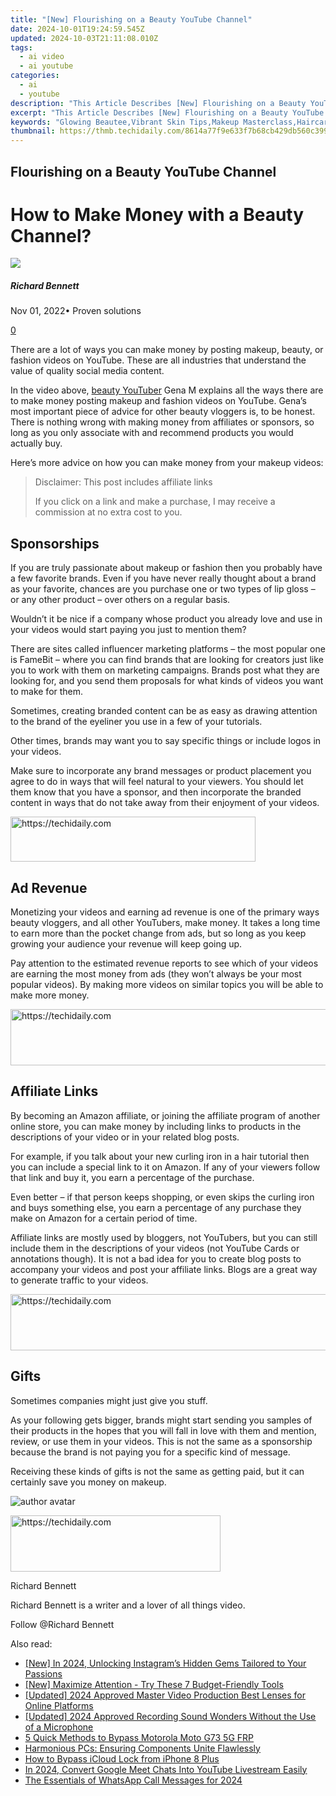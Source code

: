 ```yaml
---
title: "[New] Flourishing on a Beauty YouTube Channel"
date: 2024-10-01T19:24:59.545Z
updated: 2024-10-03T21:11:08.010Z
tags:
  - ai video
  - ai youtube
categories:
  - ai
  - youtube
description: "This Article Describes [New] Flourishing on a Beauty YouTube Channel"
excerpt: "This Article Describes [New] Flourishing on a Beauty YouTube Channel"
keywords: "Glowing Beautee,Vibrant Skin Tips,Makeup Masterclass,Haircare Secrets,Flawless Routines,Nutrition Beauty,Luminous Aesthetics"
thumbnail: https://thmb.techidaily.com/8614a77f9e633f7b68cb429db560c3992306d2b5be6c80ea6d2432a854e4bb42.jpg
---
```


## Flourishing on a Beauty YouTube Channel

# How to Make Money with a Beauty Channel?

![](https://images.wondershare.com/filmora/article-images/richard-bennett.jpg)

##### Richard Bennett

 Nov 01, 2022• Proven solutions

[0](#commentsBoxSeoTemplate)

There are a lot of ways you can make money by posting makeup, beauty, or fashion videos on YouTube. These are all industries that understand the value of quality social media content.

 In the video above, [beauty YouTuber](https://tools.techidaily.com/wondershare/filmora/download/) Gena M explains all the ways there are to make money posting makeup and fashion videos on YouTube. Gena’s most important piece of advice for other beauty vloggers is, to be honest. There is nothing wrong with making money from affiliates or sponsors, so long as you only associate with and recommend products you would actually buy.

Here’s more advice on how you can make money from your makeup videos:

>  Disclaimer: This post includes affiliate links
>
>  If you click on a link and make a purchase, I may receive a commission at no extra cost to you.
>

## Sponsorships

If you are truly passionate about makeup or fashion then you probably have a few favorite brands. Even if you have never really thought about a brand as your favorite, chances are you purchase one or two types of lip gloss – or any other product – over others on a regular basis.

Wouldn’t it be nice if a company whose product you already love and use in your videos would start paying you just to mention them?

There are sites called influencer marketing platforms – the most popular one is FameBit – where you can find brands that are looking for creators just like you to work with them on marketing campaigns. Brands post what they are looking for, and you send them proposals for what kinds of videos you want to make for them.

Sometimes, creating branded content can be as easy as drawing attention to the brand of the eyeliner you use in a few of your tutorials.

Other times, brands may want you to say specific things or include logos in your videos.

Make sure to incorporate any brand messages or product placement you agree to do in ways that will feel natural to your viewers. You should let them know that you have a sponsor, and then incorporate the branded content in ways that do not take away from their enjoyment of your videos.

<!-- affiliate ads begin -->
<a href="https://aligracehair.sjv.io/c/5597632/2135417/19272" target="_top" id="2135417">
  <img src="//a.impactradius-go.com/display-ad/19272-2135417" border="0" alt="https://techidaily.com" width="392" height="72"/>
</a>
<img height="0" width="0" src="https://aligracehair.sjv.io/i/5597632/2135417/19272" style="position:absolute;visibility:hidden;" border="0" />
<!-- affiliate ads end -->

## Ad Revenue

Monetizing your videos and earning ad revenue is one of the primary ways beauty vloggers, and all other YouTubers, make money. It takes a long time to earn more than the pocket change from ads, but so long as you keep growing your audience your revenue will keep going up.

Pay attention to the estimated revenue reports to see which of your videos are earning the most money from ads (they won’t always be your most popular videos). By making more videos on similar topics you will be able to make more money.

<!-- affiliate ads begin -->
<a href="https://appsumo.8odi.net/c/5597632/2082536/7443" target="_top" id="2082536">
  <img src="//a.impactradius-go.com/display-ad/7443-2082536" border="0" alt="https://techidaily.com" width="728" height="90"/>
</a>
<img height="0" width="0" src="https://appsumo.8odi.net/i/5597632/2082536/7443" style="position:absolute;visibility:hidden;" border="0" />
<!-- affiliate ads end -->

## Affiliate Links

By becoming an Amazon affiliate, or joining the affiliate program of another online store, you can make money by including links to products in the descriptions of your video or in your related blog posts.

For example, if you talk about your new curling iron in a hair tutorial then you can include a special link to it on Amazon. If any of your viewers follow that link and buy it, you earn a percentage of the purchase.

Even better – if that person keeps shopping, or even skips the curling iron and buys something else, you earn a percentage of any purchase they make on Amazon for a certain period of time.

Affiliate links are mostly used by bloggers, not YouTubers, but you can still include them in the descriptions of your videos (not YouTube Cards or annotations though). It is not a bad idea for you to create blog posts to accompany your videos and post your affiliate links. Blogs are a great way to generate traffic to your videos.

<!-- affiliate ads begin -->
<a href="https://imp.i357552.net/c/5597632/1006793/11832" target="_top" id="1006793">
  <img src="//a.impactradius-go.com/display-ad/11832-1006793" border="0" alt="https://techidaily.com" width="728" height="90"/>
</a>
<img height="0" width="0" src="https://imp.i357552.net/i/5597632/1006793/11832" style="position:absolute;visibility:hidden;" border="0" />
<!-- affiliate ads end -->

## Gifts

Sometimes companies might just give you stuff.

As your following gets bigger, brands might start sending you samples of their products in the hopes that you will fall in love with them and mention, review, or use them in your videos. This is not the same as a sponsorship because the brand is not paying you for a specific kind of message.

Receiving these kinds of gifts is not the same as getting paid, but it can certainly save you money on makeup.

![author avatar](https://images.wondershare.com/filmora/article-images/richard-bennett.jpg)

<!-- affiliate ads begin -->
<a href="https://aligracehair.sjv.io/c/5597632/2135372/19272" target="_top" id="2135372">
  <img src="//a.impactradius-go.com/display-ad/19272-2135372" border="0" alt="https://techidaily.com" width="336" height="90"/>
</a>
<img height="0" width="0" src="https://aligracehair.sjv.io/i/5597632/2135372/19272" style="position:absolute;visibility:hidden;" border="0" />
<!-- affiliate ads end -->

Richard Bennett

Richard Bennett is a writer and a lover of all things video.

Follow @Richard Bennett

<ins class="adsbygoogle"
     style="display:block"
     data-ad-format="autorelaxed"
     data-ad-client="ca-pub-7571918770474297"
     data-ad-slot="1223367746"></ins>

<ins class="adsbygoogle"
     style="display:block"
     data-ad-client="ca-pub-7571918770474297"
     data-ad-slot="8358498916"
     data-ad-format="auto"
     data-full-width-responsive="true"></ins>

<span class="atpl-alsoreadstyle">Also read:</span>
<div><ul>
<li><a href="https://instagram-clips.techidaily.com/new-in-2024-unlocking-instagrams-hidden-gems-tailored-to-your-passions/"><u>[New] In 2024, Unlocking Instagram’s Hidden Gems Tailored to Your Passions</u></a></li>
<li><a href="https://youtube-sure.techidaily.com/aximize-attention-try-these-7-budget-friendly-tools/"><u>[New] Maximize Attention - Try These 7 Budget-Friendly Tools</u></a></li>
<li><a href="https://youtube-sure.techidaily.com/ed-2024-approved-master-video-production-best-lenses-for-online-platforms/"><u>[Updated] 2024 Approved Master Video Production Best Lenses for Online Platforms</u></a></li>
<li><a href="https://youtube-sure.techidaily.com/ed-2024-approved-recording-sound-wonders-without-the-use-of-a-microphone/"><u>[Updated] 2024 Approved Recording Sound Wonders Without the Use of a Microphone</u></a></li>
<li><a href="https://android-frp.techidaily.com/5-quick-methods-to-bypass-motorola-moto-g73-5g-frp-by-drfone-android/"><u>5 Quick Methods to Bypass Motorola Moto G73 5G FRP</u></a></li>
<li><a href="https://games-able.techidaily.com/harmonious-pcs-ensuring-components-unite-flawlessly/"><u>Harmonious PCs: Ensuring Components Unite Flawlessly</u></a></li>
<li><a href="https://activate-lock.techidaily.com/how-to-bypass-icloud-lock-from-iphone-8-plus-by-drfone-ios/"><u>How to Bypass iCloud Lock from iPhone 8 Plus</u></a></li>
<li><a href="https://youtube-sure.techidaily.com/24-convert-google-meet-chats-into-youtube-livestream-easily/"><u>In 2024, Convert Google Meet Chats Into YouTube Livestream Easily</u></a></li>
<li><a href="https://some-skills.techidaily.com/the-essentials-of-whatsapp-call-messages-for-2024/"><u>The Essentials of WhatsApp Call Messages for 2024</u></a></li>
</ul></div>

